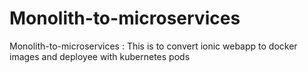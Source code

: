 # Monolith-to-microservices
Monolith-to-microservices : This is to convert ionic webapp to docker images and deployee with kubernetes pods
